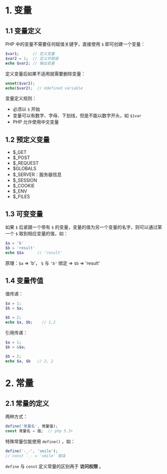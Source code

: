 # 1. 变量

## 1.1 变量定义

PHP 中的变量不需要任何赋值关键字，直接使用 `$` 即可创建一个变量：

```php
$var1;      // 定义变量
$var2 = 1;  // 定义并赋值
echo $var2; // 输出变量
```

定义变量后如果不适用就需要删除变量：

```php
unset($var2);
echo($var2);  // Udefined variable
```

变量定义规则：

- 必须以 `$` 开始
- 变量可以有数字、字母、下划线，但是不能以数字开头，如 `$1var`
- PHP 允许使用中文变量

## 1.2 预定义变量

- $_GET
- $_POST
- $_REQUEST
- $GLOBALS
- $_SERVER：服务器信息
- $_SESSION
- $_COOKIE
- $_ENV
- $_FILES

## 1.3 可变变量

如果 `$` 后紧跟一个带有 `$` 的变量，变量的值为另一个变量的名字，则可以通过第一个 `$` 取到相应变量的值，如：

```php
$a = 'b'
$b = 'result'
echo $$a      // 'result'
```

原理：`$a` => 'b'， `$` 与 `'b'` 绑定 => `$b` => 'result'

## 1.4 变量传值

值传递：

```php
$a = 1;
$b = $a;  

$b = 2;
echo $a, $b;    // 1,2
```

引用传递：

```php
$a = 1;
$b = &$a;

$b = 2;
echo $a, $b   // 2, 2 
```

# 2. 常量

## 2.1 常量的定义

两种方式：

```php
define('常量名', 常量值); 
const 常量名 = 值;  // php 5.3+
```
 
特殊常量仅能使用 `define()` ，如：

```php
define('-_-', 'smile');
// const -_- = 'smile' 错误
```

`define` 与 `const` 定义常量的区别再于 **访问权限** 。
